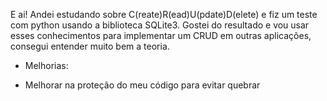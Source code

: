 E ai! 
Andei estudando sobre C(reate)R(ead)U(pdate)D(elete) e fiz um teste com python usando a biblioteca SQLite3.
Gostei do resultado e vou usar esses conhecimentos para implementar um CRUD em outras aplicações, consegui entender muito bem a teoria.
- Melhorias:
* Melhorar na proteção do meu código para evitar quebrar
